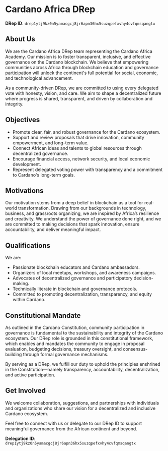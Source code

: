 # Cardano Africa DRep

**DRep ID**: `drep1ytj9kz0n5yamacgcj8jr6apn36hx5suzqpefxvhy4cvfqmsqangtx`

## About Us

We are the Cardano Africa DRep team representing the Cardano Africa Academy. Our mission is to foster transparent, inclusive, and effective governance on the Cardano blockchain. We believe that empowering communities across Africa through blockchain education and governance participation will unlock the continent's full potential for social, economic, and technological advancement.

As a community-driven DRep, we are committed to using every delegated vote with honesty, vision, and care. We aim to shape a decentralized future where progress is shared, transparent, and driven by collaboration and integrity.

## Objectives

- Promote clear, fair, and robust governance for the Cardano ecosystem.
- Support and review proposals that drive innovation, community empowerment, and long-term value.
- Connect African ideas and talents to global resources through decentralized governance.
- Encourage financial access, network security, and local economic development.
- Represent delegated voting power with transparency and a commitment to Cardano's long-term goals.

## Motivations

Our motivation stems from a deep belief in blockchain as a tool for real-world transformation. Drawing from our backgrounds in technology, business, and grassroots organizing, we are inspired by Africa’s resilience and creativity. We understand the power of governance done right, and we are committed to making decisions that spark innovation, ensure accountability, and deliver meaningful impact.

## Qualifications

We are:
- Passionate blockchain educators and Cardano ambassadors.
- Organizers of local meetups, workshops, and awareness campaigns.
- Advocates of decentralized governance and participatory decision-making.
- Technically literate in blockchain and governance protocols.
- Committed to promoting decentralization, transparency, and equity within Cardano.

## Constitutional Mandate

As outlined in the Cardano Constitution, community participation in governance is fundamental to the sustainability and integrity of the Cardano ecosystem. Our DRep role is grounded in this constitutional framework, which enables and mandates the community to engage in proposal evaluation, budgeting decisions, treasury oversight, and consensus-building through formal governance mechanisms.

By serving as a DRep, we fulfill our duty to uphold the principles enshrined in the Constitution—namely transparency, accountability, decentralization, and active participation.

## Get Involved

We welcome collaboration, suggestions, and partnerships with individuals and organizations who share our vision for a decentralized and inclusive Cardano ecosystem.

Feel free to connect with us or delegate to our DRep ID to support meaningful governance from the African continent and beyond.

**Delegation ID**: `drep1ytj9kz0n5yamacgcj8jr6apn36hx5suzqpefxvhy4cvfqmsqangtx`
